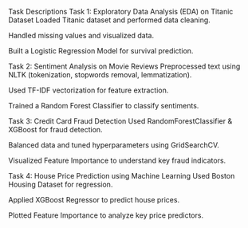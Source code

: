  Task Descriptions
Task 1: Exploratory Data Analysis (EDA) on Titanic Dataset
Loaded Titanic dataset and performed data cleaning.

Handled missing values and visualized data.

Built a Logistic Regression Model for survival prediction.

Task 2: Sentiment Analysis on Movie Reviews
Preprocessed text using NLTK (tokenization, stopwords removal, lemmatization).

Used TF-IDF vectorization for feature extraction.

Trained a Random Forest Classifier to classify sentiments.

Task 3: Credit Card Fraud Detection
Used RandomForestClassifier & XGBoost for fraud detection.

Balanced data and tuned hyperparameters using GridSearchCV.

Visualized Feature Importance to understand key fraud indicators.

Task 4: House Price Prediction using Machine Learning
Used Boston Housing Dataset for regression.

Applied XGBoost Regressor to predict house prices.

Plotted Feature Importance to analyze key price predictors.





